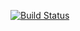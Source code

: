 [![Build Status](https://travis-ci.org/xingdev/work.svg?branch=master)](https://travis-ci.org/xingdev/work)